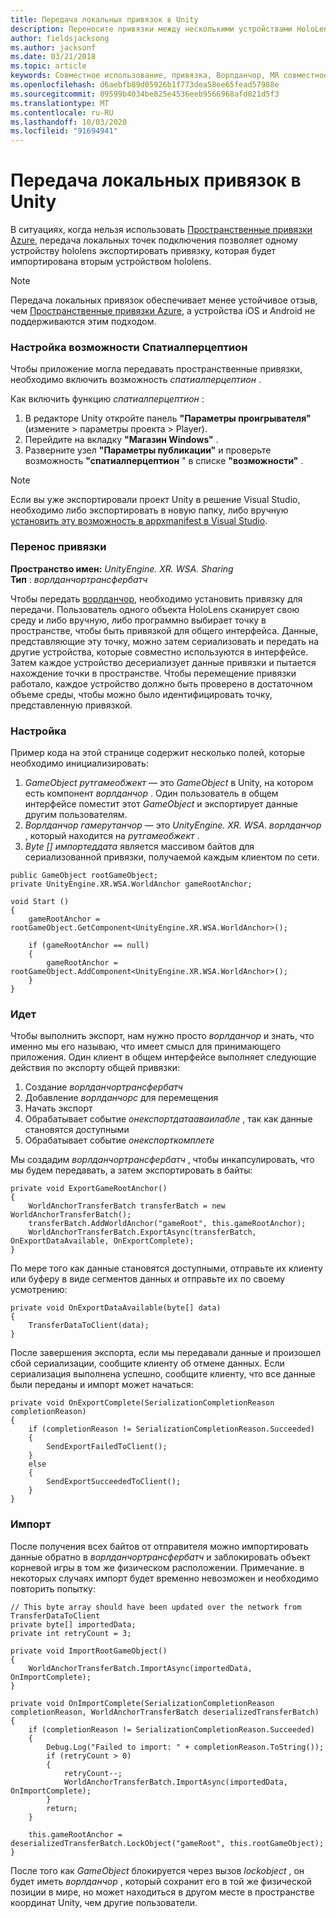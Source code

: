 ```yaml
---
title: Передача локальных привязок в Unity
description: Переносите привязки между несколькими устройствами HoloLens в приложении Unity.
author: fieldsjacksong
ms.author: jacksonf
ms.date: 03/21/2018
ms.topic: article
keywords: Совместное использование, привязка, Ворлданчор, MR совместное использование 250, Ворлданчортрансфербатч, Спатиалперцептион, перемещение, перенос локальной привязки, экспорт привязки, импорт привязки
ms.openlocfilehash: d6aebfb89d05926b1f773dea58ee65fead57988e
ms.sourcegitcommit: 09599b4034be825e4536eeb9566968afd021d5f3
ms.translationtype: MT
ms.contentlocale: ru-RU
ms.lasthandoff: 10/03/2020
ms.locfileid: "91694941"
---
```

# <a name="local-anchor-transfers-in-unity"></a>Передача локальных привязок в Unity

В ситуациях, когда нельзя использовать <a href="https://docs.microsoft.com/azure/spatial-anchors" target="_blank">Пространственные привязки Azure</a>, передача локальных точек подключения позволяет одному устройству hololens экспортировать привязку, которая будет импортирована вторым устройством hololens.

>[!NOTE]
>Передача локальных привязок обеспечивает менее устойчивое отзыв, чем <a href="https://docs.microsoft.com/azure/spatial-anchors" target="_blank">Пространственные привязки Azure</a>, а устройства iOS и Android не поддерживаются этим подходом.

### <a name="setting-the-spatialperception-capability"></a>Настройка возможности Спатиалперцептион

Чтобы приложение могла передавать пространственные привязки, необходимо включить возможность *спатиалперцептион* .

Как включить функцию *спатиалперцептион* :
1. В редакторе Unity откройте панель **"Параметры проигрывателя"** (измените > параметры проекта > Player).
2. Перейдите на вкладку **"Магазин Windows"** .
3. Разверните узел **"Параметры публикации"** и проверьте возможность **"спатиалперцептион** " в списке **"возможности"** .

>[!NOTE]
>Если вы уже экспортировали проект Unity в решение Visual Studio, необходимо либо экспортировать в новую папку, либо вручную [установить эту возможность в appxmanifest в Visual Studio](local-anchor-transfers-in-directx.md#set-up-your-app-to-use-the-spatialperception-capability).

### <a name="anchor-transfer"></a>Перенос привязки

**Пространство имен:** *UnityEngine. XR. WSA. Sharing*<br>
**Тип** : *ворлданчортрансфербатч*

Чтобы передать [ворлданчор](../develop/unity/coordinate-systems-in-unity.md), необходимо установить привязку для передачи. Пользователь одного объекта HoloLens сканирует свою среду и либо вручную, либо программно выбирает точку в пространстве, чтобы быть привязкой для общего интерфейса. Данные, представляющие эту точку, можно затем сериализовать и передать на другие устройства, которые совместно используются в интерфейсе. Затем каждое устройство десериализует данные привязки и пытается нахождение точки в пространстве. Чтобы перемещение привязки работало, каждое устройство должно быть проверено в достаточном объеме среды, чтобы можно было идентифицировать точку, представленную привязкой.

### <a name="setup"></a>Настройка

Пример кода на этой странице содержит несколько полей, которые необходимо инициализировать:
1. *GameObject рутгамеобжект* — это *GameObject* в Unity, на котором есть компонент *ворлданчор* . Один пользователь в общем интерфейсе поместит этот *GameObject* и экспортирует данные другим пользователям.
2. *Ворлданчор гамерутанчор* — это *UnityEngine. XR. WSA. ворлданчор* , который находится на *рутгамеобжект* .
3. *Byte [] импортеддата* является массивом байтов для сериализованной привязки, получаемой каждым клиентом по сети.

```
public GameObject rootGameObject;
private UnityEngine.XR.WSA.WorldAnchor gameRootAnchor;

void Start ()
{
    gameRootAnchor = rootGameObject.GetComponent<UnityEngine.XR.WSA.WorldAnchor>();

    if (gameRootAnchor == null)
    {
        gameRootAnchor = rootGameObject.AddComponent<UnityEngine.XR.WSA.WorldAnchor>();
    }
}
```

### <a name="exporting"></a>Идет

Чтобы выполнить экспорт, нам нужно просто *ворлданчор* и знать, что именно мы его называю, что имеет смысл для принимающего приложения. Один клиент в общем интерфейсе выполняет следующие действия по экспорту общей привязки:
1. Создание *ворлданчортрансфербатч*
2. Добавление *ворлданчорс* для перемещения
3. Начать экспорт
4. Обрабатывает событие *онекспортдатааваилабле* , так как данные становятся доступными
5. Обрабатывает событие *онекспорткомплете*

Мы создадим *ворлданчортрансфербатч* , чтобы инкапсулировать, что мы будем передавать, а затем экспортировать в байты:

```
private void ExportGameRootAnchor()
{
    WorldAnchorTransferBatch transferBatch = new WorldAnchorTransferBatch();
    transferBatch.AddWorldAnchor("gameRoot", this.gameRootAnchor);
    WorldAnchorTransferBatch.ExportAsync(transferBatch, OnExportDataAvailable, OnExportComplete);
}
```

По мере того как данные становятся доступными, отправьте их клиенту или буферу в виде сегментов данных и отправьте их по своему усмотрению:

```
private void OnExportDataAvailable(byte[] data)
{
    TransferDataToClient(data);
}
```

После завершения экспорта, если мы передавали данные и произошел сбой сериализации, сообщите клиенту об отмене данных. Если сериализация выполнена успешно, сообщите клиенту, что все данные были переданы и импорт может начаться:

```
private void OnExportComplete(SerializationCompletionReason completionReason)
{
    if (completionReason != SerializationCompletionReason.Succeeded)
    {
        SendExportFailedToClient();
    }
    else
    {
        SendExportSucceededToClient();
    }
}
```

### <a name="importing"></a>Импорт

После получения всех байтов от отправителя можно импортировать данные обратно в *ворлданчортрансфербатч* и заблокировать объект корневой игры в том же физическом расположении. Примечание. в некоторых случаях импорт будет временно невозможен и необходимо повторить попытку:

```
// This byte array should have been updated over the network from TransferDataToClient
private byte[] importedData;
private int retryCount = 3;

private void ImportRootGameObject()
{
    WorldAnchorTransferBatch.ImportAsync(importedData, OnImportComplete);
}

private void OnImportComplete(SerializationCompletionReason completionReason, WorldAnchorTransferBatch deserializedTransferBatch)
{
    if (completionReason != SerializationCompletionReason.Succeeded)
    {
        Debug.Log("Failed to import: " + completionReason.ToString());
        if (retryCount > 0)
        {
            retryCount--;
            WorldAnchorTransferBatch.ImportAsync(importedData, OnImportComplete);
        }
        return;
    }

    this.gameRootAnchor = deserializedTransferBatch.LockObject("gameRoot", this.rootGameObject);
}
```

После того как *GameObject* блокируется через вызов *lockobject* , он будет иметь *ворлданчор* , который сохранит его в той же физической позиции в мире, но может находиться в другом месте в пространстве координат Unity, чем другие пользователи.

